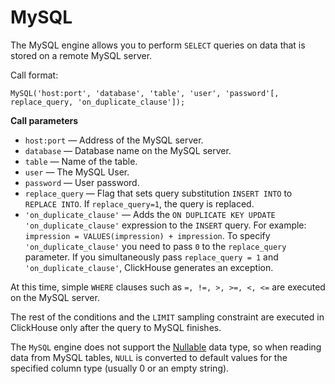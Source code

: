 <a name="table_engines-mysql"></a>

# MySQL

The MySQL engine allows you to perform `SELECT` queries on data that is stored on a remote MySQL server.

Call format:

    MySQL('host:port', 'database', 'table', 'user', 'password'[, replace_query, 'on_duplicate_clause']);
    

**Call parameters**

- `host:port` — Address of the MySQL server.
- `database` — Database name on the MySQL server.
- `table` — Name of the table.
- `user` — The MySQL User.
- `password` — User password.
- `replace_query` — Flag that sets query substitution `INSERT INTO` to `REPLACE INTO`. If `replace_query=1`, the query is replaced.
- `'on_duplicate_clause'` — Adds the `ON DUPLICATE KEY UPDATE 'on_duplicate_clause'` expression to the `INSERT` query. For example: `impression = VALUES(impression) + impression`. To specify `'on_duplicate_clause'` you need to pass `0` to the `replace_query` parameter. If you simultaneously pass `replace_query = 1` and `'on_duplicate_clause'`, ClickHouse generates an exception.

At this time, simple `WHERE` clauses such as `=, !=, >, >=, <, <=` are executed on the MySQL server.

The rest of the conditions and the `LIMIT` sampling constraint are executed in ClickHouse only after the query to MySQL finishes.

The `MySQL` engine does not support the [Nullable](../../data_types/nullable.md#data_type-nullable) data type, so when reading data from MySQL tables, `NULL` is converted to default values for the specified column type (usually 0 or an empty string).
